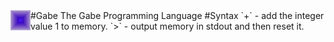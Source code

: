 <img width="32" height="32" align="left" alt="Gabe logo" src="https://github.com/pyasmjarjsf90/Gabe/blob/main/bin/gabe.png"> 
#Gabe
The Gabe Programming Language
#Syntax
`+` - add  the integer value 1 to memory.
`>` - output memory in stdout and then reset it.
